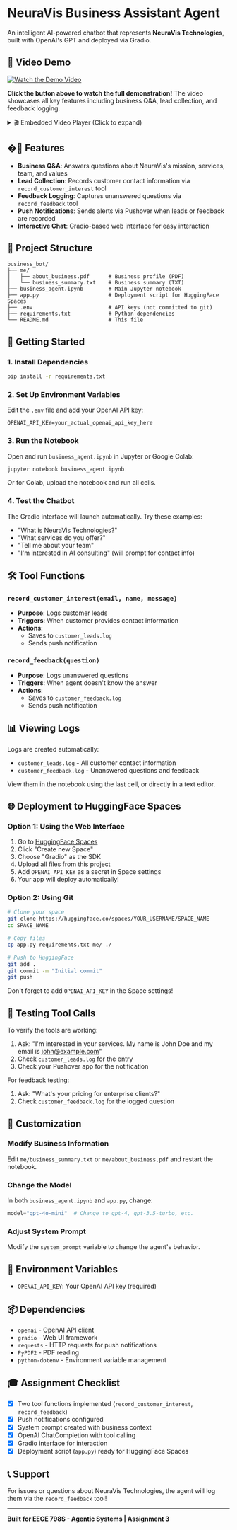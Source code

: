 # NeuraVis Business Assistant Agent

An intelligent AI-powered chatbot that represents **NeuraVis Technologies**, built with OpenAI's GPT and deployed via Gradio.

## 🎥 Video Demo

[![Watch the Demo Video](https://img.shields.io/badge/▶️_Watch_Demo_Video-FF0000?style=for-the-badge&logo=googledrive&logoColor=white)](https://drive.google.com/file/d/1tdmvuhTKL3w6S0zN9S33uSyDqtHn6qfM/view?usp=sharing)

**Click the button above to watch the full demonstration!** The video showcases all key features including business Q&A, lead collection, and feedback logging.

<details>
<summary>🎬 Embedded Video Player (Click to expand)</summary>

<div align="center">
  <a href="https://drive.google.com/file/d/1tdmvuhTKL3w6S0zN9S33uSyDqtHn6qfM/view?usp=sharing">
    <img src="https://drive.google.com/thumbnail?id=1tdmvuhTKL3w6S0zN9S33uSyDqtHn6qfM&sz=w1000" alt="Video Thumbnail" width="600"/>
  </a>
  <p><i>Click the thumbnail above to play the video</i></p>
</div>

**Direct Player Links:**

- [▶️ Open in Google Drive Player](https://drive.google.com/file/d/1tdmvuhTKL3w6S0zN9S33uSyDqtHn6qfM/preview)
- [📥 Download Video](https://drive.google.com/uc?export=download&id=1tdmvuhTKL3w6S0zN9S33uSyDqtHn6qfM)

</details>

## �🎯 Features

- **Business Q&A**: Answers questions about NeuraVis's mission, services, team, and values
- **Lead Collection**: Records customer contact information via `record_customer_interest` tool
- **Feedback Logging**: Captures unanswered questions via `record_feedback` tool
- **Push Notifications**: Sends alerts via Pushover when leads or feedback are recorded
- **Interactive Chat**: Gradio-based web interface for easy interaction

## 📁 Project Structure

```
business_bot/
├── me/
│   ├── about_business.pdf      # Business profile (PDF)
│   └── business_summary.txt    # Business summary (TXT)
├── business_agent.ipynb        # Main Jupyter notebook
├── app.py                      # Deployment script for HuggingFace Spaces
├── .env                        # API keys (not committed to git)
├── requirements.txt            # Python dependencies
└── README.md                   # This file
```

## 🚀 Getting Started

### 1. Install Dependencies

```bash
pip install -r requirements.txt
```

### 2. Set Up Environment Variables

Edit the `.env` file and add your OpenAI API key:

```
OPENAI_API_KEY=your_actual_openai_api_key_here
```

### 3. Run the Notebook

Open and run `business_agent.ipynb` in Jupyter or Google Colab:

```bash
jupyter notebook business_agent.ipynb
```

Or for Colab, upload the notebook and run all cells.

### 4. Test the Chatbot

The Gradio interface will launch automatically. Try these examples:

- "What is NeuraVis Technologies?"
- "What services do you offer?"
- "Tell me about your team"
- "I'm interested in AI consulting" (will prompt for contact info)

## 🛠️ Tool Functions

### `record_customer_interest(email, name, message)`

- **Purpose**: Logs customer leads
- **Triggers**: When customer provides contact information
- **Actions**:
  - Saves to `customer_leads.log`
  - Sends push notification

### `record_feedback(question)`

- **Purpose**: Logs unanswered questions
- **Triggers**: When agent doesn't know the answer
- **Actions**:
  - Saves to `customer_feedback.log`
  - Sends push notification

## 📊 Viewing Logs

Logs are created automatically:

- `customer_leads.log` - All customer contact information
- `customer_feedback.log` - Unanswered questions and feedback

View them in the notebook using the last cell, or directly in a text editor.

## 🌐 Deployment to HuggingFace Spaces

### Option 1: Using the Web Interface

1. Go to [HuggingFace Spaces](https://huggingface.co/spaces)
2. Click "Create new Space"
3. Choose "Gradio" as the SDK
4. Upload all files from this project
5. Add `OPENAI_API_KEY` as a secret in Space settings
6. Your app will deploy automatically!

### Option 2: Using Git

```bash
# Clone your space
git clone https://huggingface.co/spaces/YOUR_USERNAME/SPACE_NAME
cd SPACE_NAME

# Copy files
cp app.py requirements.txt me/ ./

# Push to HuggingFace
git add .
git commit -m "Initial commit"
git push
```

Don't forget to add `OPENAI_API_KEY` in the Space settings!

## 🧪 Testing Tool Calls

To verify the tools are working:

1. Ask: "I'm interested in your services. My name is John Doe and my email is john@example.com"
2. Check `customer_leads.log` for the entry
3. Check your Pushover app for the notification

For feedback testing:

1. Ask: "What's your pricing for enterprise clients?"
2. Check `customer_feedback.log` for the logged question

## 📝 Customization

### Modify Business Information

Edit `me/business_summary.txt` or `me/about_business.pdf` and restart the notebook.

### Change the Model

In both `business_agent.ipynb` and `app.py`, change:

```python
model="gpt-4o-mini"  # Change to gpt-4, gpt-3.5-turbo, etc.
```

### Adjust System Prompt

Modify the `system_prompt` variable to change the agent's behavior.

## 🔑 Environment Variables

- `OPENAI_API_KEY`: Your OpenAI API key (required)

## 📦 Dependencies

- `openai` - OpenAI API client
- `gradio` - Web UI framework
- `requests` - HTTP requests for push notifications
- `PyPDF2` - PDF reading
- `python-dotenv` - Environment variable management

## 🎓 Assignment Checklist

- [x] Two tool functions implemented (`record_customer_interest`, `record_feedback`)
- [x] Push notifications configured
- [x] System prompt created with business context
- [x] OpenAI ChatCompletion with tool calling
- [x] Gradio interface for interaction
- [x] Deployment script (`app.py`) ready for HuggingFace Spaces

## 📞 Support

For issues or questions about NeuraVis Technologies, the agent will log them via the `record_feedback` tool!

---

**Built for EECE 798S - Agentic Systems | Assignment 3**
